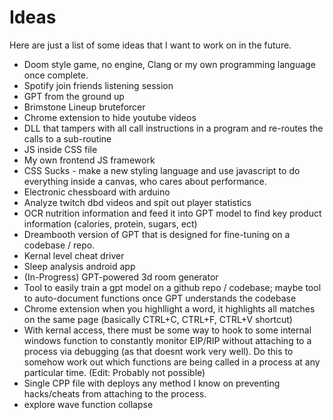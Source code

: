 # Ideas 

Here are just a list of some ideas that I want to work on in the future. 

* Doom style game, no engine, Clang or my own programming language once complete.
* Spotify join friends listening session
* GPT from the ground up
* Brimstone Lineup bruteforcer
* Chrome extension to hide youtube videos
* DLL that tampers with all call instructions in a program and re-routes the calls to a sub-routine
* JS inside CSS file
* My own frontend JS framework
* CSS Sucks - make a new styling language and use javascript to do everything inside a canvas, who cares about performance.
* Electronic chessboard with arduino
* Analyze twitch dbd videos and spit out player statistics
* OCR nutrition information and feed it into GPT model to find key product information (calories, protein, sugars, ect)
* Dreambooth version of GPT that is designed for fine-tuning on a codebase / repo.
* Kernal level cheat driver 
* Sleep analysis android app
* (In-Progress) GPT-powered 3d room generator
* Tool to easily train a gpt model on a github repo / codebase; maybe tool to auto-document functions once GPT understands the codebase
* Chrome extension when you highllight a word, it highlights all matches on the same page (basically CTRL+C, CTRL+F, CTRL+V shortcut)
* With kernal access, there must be some way to hook to some internal windows function to constantly monitor EIP/RIP without attaching to a process via debugging (as that doesnt work very well). Do this to somehow work out which functions are being called in a process at any particular time. (Edit: Probably not possible)
* Single CPP file with deploys any method I know on preventing hacks/cheats from attaching to the process.
* explore wave function collapse
